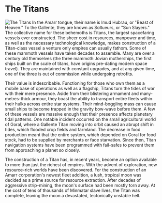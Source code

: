 # The Titans

![The Titans](images/titans.jpg)
In the Amarr tongue, their name is Imud Hubrau, or "Beast of Heaven." To the Gallente, they are known as Soltueurs, or "Sun Slayers." The collective name for these behemoths is Titans, the largest spacefaring vessels ever constructed. The sheer cost in resources, manpower and time, as well as the necessary technological knowledge, makes construction of a Titan-class vessel a venture only empires can usually fathom. Some of these mammoth vessels have taken decades to assemble. Many are over a century old themselves (the three mammoth Jovian motherships, the first ships built on the scale of titans, have origins pre-dating modern space travel). They are maintained with constant upgrades, and at any given time, one of the three is out of commission while undergoing retrofits.

Their value is indescribable. Functioning for those who own them as a mobile base of operations as well as a flagship, Titans turn the tides of war with their mere presence. Aside from their blistering armament and many-metres-thick armour, they boast the ability to transport entire fleets within their hulks across entire star systems. Their mind-boggling mass can cause small ships to become trapped in the gravity bow-wave before them. A few of these vessels are massive enough that their presence affects planetary tidal patterns. One notable incident occurred on the small agricultural world of Goral, where a Gallente Titan moving into orbit caused an abrupt shift in tides, which flooded crop fields and farmland. The decrease in food production meant that the entire system, which depended on Goral for food stock, had to be supplied by merchants or face starvation. Since then, Titan navigation systems have been programmed with fail-safes to prevent them from approaching a planet so closely.

The construction of a Titan has, in recent years, become an option available to more than just the richest of empires. With the advent of exploration, new resource-rich worlds have been discovered. For the construction of an Amarr corporation's newest fleet addition, a lush, tropical moon was decided as a prime source for resource extraction. After decades of aggressive strip-mining, the moon's surface had been mostly torn away. At the cost of tens of thousands of Minmatar slave lives, the Titan was complete, leaving the moon a devastated, tectonically unstable hell.



                            
                        
